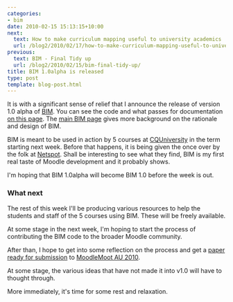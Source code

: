 ```yaml
---
categories:
- bim
date: 2010-02-15 15:13:15+10:00
next:
  text: How to make curriculum mapping useful to university academics
  url: /blog2/2010/02/17/how-to-make-curriculum-mapping-useful-to-university-academics/
previous:
  text: BIM - Final Tidy up
  url: /blog2/2010/02/15/bim-final-tidy-up/
title: BIM 1.0alpha is released
type: post
template: blog-post.html
---
```

It is with a significant sense of relief that I announce the release of version 1.0 alpha of [BIM](/blog2/research/bam-blog-aggregation-management/). You can see the code and what passes for documentation [on this page](/blog2/research/bam-blog-aggregation-management/current-version-of-bim/). The [main BIM page](/blog2/research/bam-blog-aggregation-management/) gives more background on the rationale and design of BIM.

BIM is meant to be used in action by 5 courses at [CQUniversity](http://www.cqu.edu.au/) in the term starting next week. Before that happens, it is being given the once over by the folk at [Netspot](http://netspot.com.au/). Shall be interesting to see what they find, BIM is my first real taste of Moodle development and it probably shows.

I'm hoping that BIM 1.0alpha will become BIM 1.0 before the week is out.

### What next

The rest of this week I'll be producing various resources to help the students and staff of the 5 courses using BIM. These will be freely available.

At some stage in the next week, I'm hoping to start the process of contributing the BIM code to the broader Moodle community.

After than, I hope to get into some reflection on the process and get a [paper ready for submission](/blog2/2010/02/06/challenges-in-developing-innovative-pedagogy-in-blended-learning-the-case-of-bim/) to [MoodleMoot AU 2010](http://moodlemoot.org.au/).

At some stage, the various ideas that have not made it into v1.0 will have to thought through.

More immediately, it's time for some rest and relaxation.